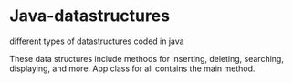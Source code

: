 # Java-datastructures
different types of datastructures coded in java

These data structures include methods for inserting, deleting, searching, displaying, and more. App class for all contains the main method.
